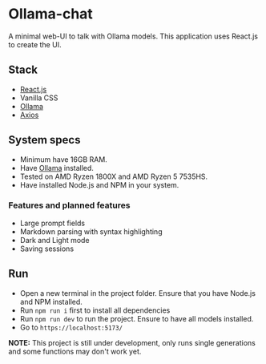 # Ollama-chat
A minimal web-UI to talk with Ollama models. This application uses React.js to create the UI.

## Stack

- [React.js](https://react.dev)
- Vanilla CSS
- [Ollama](https://ollama.com)
- [Axios](https://axios-http.com/)

## System specs

- Minimum have 16GB RAM.
- Have [Ollama](https://ollama.com/download) installed.
- Tested on AMD Ryzen 1800X and AMD Ryzen 5 7535HS.
- Have installed Node.js and NPM in your system.

###  Features and planned features

- Large prompt fields
- Markdown parsing with syntax highlighting
- Dark and Light mode
- Saving sessions

## Run

- Open a new terminal in the project folder. Ensure that you have Node.js and NPM installed.
- Run `npm run i` first to install all dependencies
- Run `npm run dev` to run the project. Ensure to have all models installed.
- Go to `https://localhost:5173/`

**NOTE:** This project is still under development, only runs single generations 
and some functions may don't work yet.

